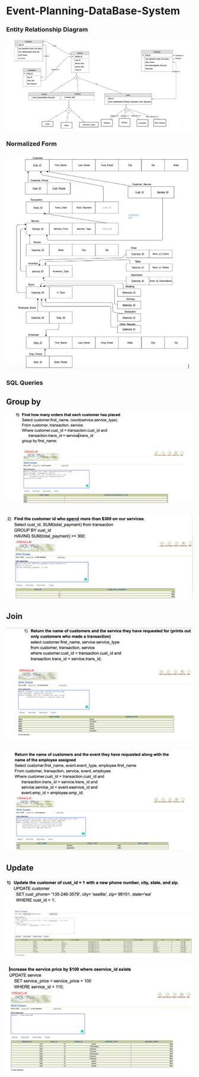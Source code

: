 # Event-Planning-DataBase-System

<H3>Entity Relationship Diagram </H3>

![](https://github.com/NardosAsfawe/Event-Planning-DataBase-System/blob/master/ERD.png)

<H3> Normalized Form </H3>

![](https://github.com/NardosAsfawe/Event-Planning-DataBase-System/blob/master/Normalized_Form.png)

<H3>SQL Queries </H3>
<H2>Group by</H2>

![](https://github.com/NardosAsfawe/Event-Planning-DataBase-System/blob/master/number_order.png)

<H3> </H3>

![](https://github.com/NardosAsfawe/Event-Planning-DataBase-System/blob/master/spending.png)

<H3> </H3>
<H2>Join</H2>

![](https://github.com/NardosAsfawe/Event-Planning-DataBase-System/blob/master/service_type.png)

<H3> </H3>

![](https://github.com/NardosAsfawe/Event-Planning-DataBase-System/blob/master/customer_event_employee.png)

<H3> </H3>
<H2>Update</H2>

![](https://github.com/NardosAsfawe/Event-Planning-DataBase-System/blob/master/update_customerInfo.png)

<H3> </H3>

![](https://github.com/NardosAsfawe/Event-Planning-DataBase-System/blob/master/update_service.png)

